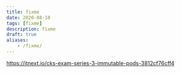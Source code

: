 ```yaml
---
title: fixme
date: 2020-08-10
tags: [fixme]
description: fixme
draft: true
aliases:
    - /fixme/
---
```

https://itnext.io/cks-exam-series-3-immutable-pods-3812cf76cff4
